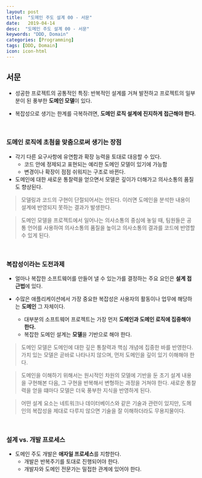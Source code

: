 ```yaml
---
layout: post
title:  "도메인 주도 설계 00 - 서문"
date:   2019-04-14
desc:  "도메인 주도 설계 00 - 서문"
keywords: "DDD, Domain"
categories: [Programming]
tags: [DDD, Domain]
icon: icon-html
---
```


## 서문

* 성공한 프로젝트의 공통적인 특징: 반복적인 설계를 거쳐 발전하고 프로젝트의 일부분이 된 풍부한 **도메인 모델**이 있다.

* 복잡성으로 생기는 한계를 극복하려면, **도메인 로직 설계에 진지하게 접근해야 한다.**

<br>

### 도메인 로직에 초첨을 맞춤으로써 생기는 장점

* 각기 다른 요구사항에 유연함과 확장 능력을 토대로 대응할 수 있다.
  * 코드 안에 정제되고 표현되는 예리한 도메인 모델이 있기에 가능함
  * 변경이나 확장이 점점 쉬워지는 구조로 바뀐다.
* 도메인에 대한 새로운 통찰력을 얻으면서 모델은 깊이가 더해가고 의사소통의 품질도 향상된다.

> 모델링과 코드의 구현이 단절되어서는 안된다. 이러면 도메인을 분석한 내용이 설계에 반영되지 못하는 결과가 발생한다.

> 도메인 모델을 프로젝트에서 일어나는 의사소통의 중심에 놓일 때, 팀원들은 공통 언어를 사용하여 의사소통의 품질을 높이고 의사소통의 결과를 코드에 반영할 수 있게 된다.

<br>

### 복잡성이라는 도전과제

* 얼마나 복잡한 소프트웨어를 만들어 낼 수 있는가를 결정하는 주요 요인은 **설계 접근법**에 있다.  

* 수많은 애플리케이션에서 가장 중요한 복잡성은 사용자의 활동이나 업무에 해당하는 **도메인** 그 자체이다.
  * 대부분의 소프트웨어 프로젝트는 가장 먼저 **도메인과 도메인 로직에 집중해야 한다.**
  * 복잡한 도메인 설계는 **모델**을 기반으로 해야 한다.

> 도메인 모델은 도메인에 대한 깊은 통찰력과 핵심 개념에 집중한 바를 반영한다. 가치 있는 모델은 곧바로 나타나지 않으며, 먼저 도메인을 깊이 있기 이해해야 한다.

> 도메인을 이해하기 위해서는 원시적인 차원의 모델에 기반을 둔 초기 설계 내용을 구현해본 다음, 그 구현을 반복해서 변형하는 과정을 거쳐야 한다. 새로운 통찰력을 얻을 떄마다 모델은 더욱 풍부한 지식을 반영하게 된다.

> 어떤 설계 요소는 네트워크나 데이터베이스와 같은 기술과 관련이 있지만, 도메인의 복잡성을 제대로 다루지 않으면 기술을 잘 이해하더라도 무용지물이다.

<br>

### 설계 vs. 개발 프로세스

* 도메인 주도 개발은 **애자일 프로세스**를 지향한다.
  * 개발은 반복주기를 토대로 진행되어야 한다.
  * 개발자와 도메인 전문가는 밀접한 관계에 있어야 한다.

